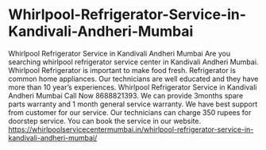 # Whirlpool-Refrigerator-Service-in-Kandivali-Andheri-Mumbai
Whirlpool Refrigerator Service in Kandivali Andheri Mumbai Are you searching whirlpool refrigerator service center in Kandivali Andheri Mumbai. Whirlpool Refrigerator is important to make food fresh. Refrigerator is common home appliances. Our technicians are well educated and they have more than 10 year’s experiences. Whirlpool Refrigerator Service in Kandivali Andheri Mumbai Call Now 8688821393. We can provide 3months spare parts warranty and 1 month general service warranty. We have best support from customer for our service. Our technicians can charge 350 rupees for doorstep service. You can book the service in our website.  https://whirlpoolservicecentermumbai.in/whirlpool-refrigerator-service-in-kandivali-andheri-mumbai/

